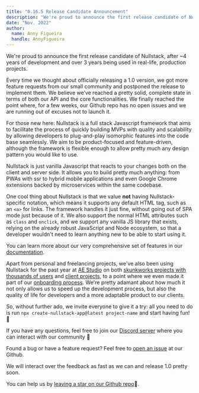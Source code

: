 ```yaml
---
title: "0.16.5 Release Candidate Announcement"
description: "We're proud to announce the first release candidate of Nullstack"
date: "Nov. 2022"
author:
  name: Anny Figueira
  handle: AnnyFigueira
---
```

We're proud to announce the first release candidate of Nullstack, after ~4 years of development and over 3 years being used in real-life, production projects.

Every time we thought about officially releasing a 1.0 version, we got more feature requests from our small community and postponed the release to implement them. 
We believe we’ve reached a pretty solid, complete state in terms of both our API and the core functionalities.
We finally reached the point where, for a few weeks, our Github repo has no open issues and we are running out of excuses not to launch it. 

For those new here: Nullstack is a full stack Javascript framework that aims to facilitate the process of quickly building MVPs with quality and scalability by allowing developers to plug-and-play isomorphic features into the code base seamlessly. We aim to be product-focused and feature-driven, although the framework is flexible enough to allow pretty much any design pattern you would like to use.

Nullstack is just vanilla Javascript that reacts to your changes both on the client and server side. It allows you to build pretty much anything: from PWAs with ssr to hybrid mobile applications and even Google Chrome extensions backed by microservices within the same codebase.

One cool thing about Nullstack is that we value **not** having Nullstack-specific notation, which means it supports any default HTML tag, such as an `<a>` for links. The framework handles it just fine, without going out of SPA mode just because of it. We also support the normal HTML attributes such as `class` and `onclick`, and we support any vanilla JS library that exists, relying on the already robust JavaScript and Node ecosystem, so that a developer wouldn't need to learn anything new to be able to start using it. 

You can learn more about our very comprehensive set of features in our [documentation](https://nullstack.app/getting-started).

Apart from personal and freelancing projects, we've also been using Nullstack for the past year at [AE Studio](https://ae.studio/work) on both [skunkworks projects with thousands of users](https://instillvideo.com/) and [client projects](https://www.areyouonpoint.co/), to a point where we even made it part of our [onboarding process](https://ae.studio/jobs/4484720004/nullstack-developer). We're pretty adamant about how much it not only allows us to speed up the development process, but also the quality of life for developers and a more adaptable product to our clients. 

So, without further ado, we invite everyone to give it a try: all you need to do is run `npx create-nullstack-app@latest project-name` and start having fun! 🎉

If you have any questions, feel free to join our [Discord server](https://discord.com/invite/eDZfKz264v) where you can interact with our community 🥰

Found a bug or have a feature request? Feel free to [open an issue](https://github.com/nullstack/nullstack/issues) at our Github. 

We will interact over the feedback as fast as we can and release 1.0 pretty soon. 

You can help us by [leaving a star on our Github repo](https://github.com/nullstack/nullstack/stargazers)🌟.